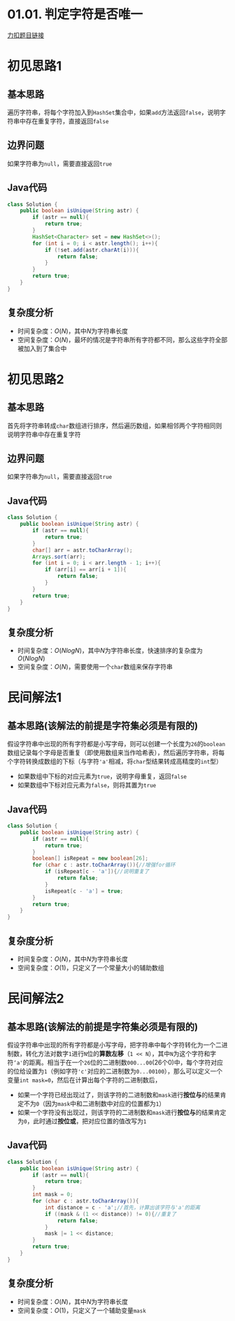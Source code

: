 # 01.01. 判定字符是否唯一

[力扣题目链接](https://leetcode-cn.com/problems/is-unique-lcci/)


# 初见思路1

## 基本思路
遍历字符串，将每个字符加入到`HashSet`集合中，如果`add`方法返回`false`，说明字符串中存在重复字符，直接返回`false`

## 边界问题

如果字符串为`null`，需要直接返回`true`

## Java代码
```java
class Solution {
    public boolean isUnique(String astr) {
        if (astr == null){
            return true;
        }
        HashSet<Character> set = new HashSet<>();
        for (int i = 0; i < astr.length(); i++){
            if (!set.add(astr.charAt(i))){
                return false;
            }
        }
        return true;
    }
}
```
## 复杂度分析
- 时间复杂度：$O(N)$，其中$N$为字符串长度
- 空间复杂度：$O(N)$，最坏的情况是字符串所有字符都不同，那么这些字符全部被加入到了集合中

# 初见思路2

## 基本思路
首先将字符串转成`char`数组进行排序，然后遍历数组，如果相邻两个字符相同则说明字符串中存在重复字符

## 边界问题

如果字符串为`null`，需要直接返回`true`

## Java代码
```java
class Solution {
    public boolean isUnique(String astr) {
        if (astr == null){
            return true;
        }
        char[] arr = astr.toCharArray();
        Arrays.sort(arr);
        for (int i = 0; i < arr.length - 1; i++){
            if (arr[i] == arr[i + 1]){
                return false;
            }
        }
        return true;
    }
}
```
## 复杂度分析
- 时间复杂度：$O(NlogN)$，其中$N$为字符串长度，快速排序的复杂度为$O(NlogN)$
- 空间复杂度：$O(N)$，需要使用一个`char`数组来保存字符串

# 民间解法1
## 基本思路(该解法的前提是字符集必须是有限的)
假设字符串中出现的所有字符都是小写字母，则可以创建一个长度为`26`的`boolean`数组记录每个字母是否重复（即使用数组来当作哈希表），然后遍历字符串，将每个字符转换成数组的下标（与字符`'a'`相减，将`char`型结果转成高精度的`int`型）
- 如果数组中下标的对应元素为`true`，说明字母重复，返回`false`
- 如果数组中下标对应元素为`false`，则将其置为`true`

## Java代码
```java
class Solution {
    public boolean isUnique(String astr) {
        if (astr == null){
            return true;
        }
        boolean[] isRepeat = new boolean[26];
        for (char c : astr.toCharArray()){//增强for循环
            if (isRepeat[c - 'a']){//说明重复了
                return false;
            }
            isRepeat[c - 'a'] = true;
        }
        return true; 
    }
}
```

## 复杂度分析
- 时间复杂度：$O(N)$，其中$N$为字符串长度
- 空间复杂度：$O(1)$，只定义了一个常量大小的辅助数组

# 民间解法2
## 基本思路(该解法的前提是字符集必须是有限的)
假设字符串中出现的所有字符都是小写字母，把字符串中每个字符转化为一个二进制数，转化方法对数字`1`进行`N`位的**算数左移**（`1 << N`），其中`N`为这个字符和字符`‘a'`的距离。相当于在一个`26`位的二进制数`000...00`(26个0)中，每个字符对应的位给设置为`1`（例如字符`'c'`对应的二进制数为`0...00100`），那么可以定义一个变量`int mask=0`，然后在计算出每个字符的二进制数后，
 - 如果一个字符已经出现过了，则该字符的二进制数和`mask`进行**按位与**的结果肯定不为`0`（因为`mask`中和二进制数中对应的位置都为`1`）
 - 如果一个字符没有出现过，则该字符的二进制数和`mask`进行**按位与**的结果肯定为`0`，此时通过**按位或**，把对应位置的值改写为`1`

## Java代码
```java
class Solution {
    public boolean isUnique(String astr) {
        if (astr == null){
            return true;
        }
        int mask = 0;
        for (char c : astr.toCharArray()){
            int distance = c - 'a';//首先，计算出该字符与'a'的距离
            if ((mask & (1 << distance)) != 0){//重复了
                return false;
            }
            mask |= 1 << distance;
        }
        return true;
    }
}
```

## 复杂度分析
- 时间复杂度：$O(N)$，其中$N$为字符串长度
- 空间复杂度：$O(1)$，只定义了一个辅助变量`mask`